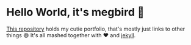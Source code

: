# Hello World, it's megbird :wave: 

[This repository](http://github.com/meaganbird/megbird.github.io) holds my cutie portfolio, that's mostly just links to other things :smile: It's all mashed together with :heart: and [jekyll](http://github.com/mojombo/jekyll).
